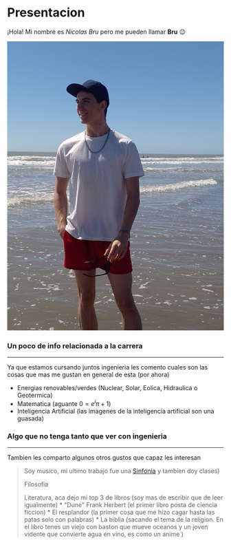 # Presentacion


¡Hola! Mi nombre es *Nicolas Bru* pero me pueden llamar **Bru** 😉

![Foto de Bru (No quiero asustarte... Pero fijate de no estar usando datos en vez de Wifi)](fotobru.jpg "Foto de Bru")

### Un poco de info relacionada a la carrera ###
-----
Ya que estamos cursando juntos ingenieria les comento cuales son las cosas que mas me gustan en general de esta (por ahora)
* Energias renovables/verdes (Nuclear, Solar, Eolica, Hidraulica o Geotermica)
* Matematica (aguante $0=e^iπ+1$)
* Inteligencia Artificial (las imagenes de la inteligencia artificial son una guasada)

### Algo que no tenga tanto que ver con ingenieria ###
-----
Tambien les comparto algunos otros gustos que capaz les interesan
> Soy musico, mi ultimo trabajo fue una [Sinfonia](https://www.youtube.com/watch?v=1h-Zx3_BETQ) y tambien doy clases)
>
> Filosofia
>
> Literatura, aca dejo mi top 3 de libros (soy mas de escribir que de leer igualmente)
>           * "Dune" Frank Herbert (el primer libro posta de ciencia ficcion)
>           * El resplandor (la primer cosa que me hizo cagar hasta las patas solo con palabras)
>           * La biblia (sacando el tema de la religion. En el libro tenes un viejo con baston que mueve oceanos y un joven vidente que convierte agua en vino, es como un anime )


